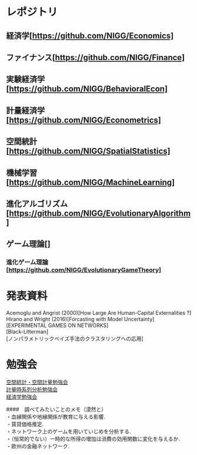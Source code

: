 # レポジトリ  
## 経済学[https://github.com/NlGG/Economics]  
## ファイナンス[https://github.com/NlGG/Finance]  
## 実験経済学[https://github.com/NlGG/BehavioralEcon]  
## 計量経済学[https://github.com/NlGG/Econometrics]  
## 空間統計[https://github.com/NlGG/SpatialStatistics]  
## 機械学習[https://github.com/NlGG/MachineLearning]  
## 進化アルゴリズム[https://github.com/NlGG/EvolutionaryAlgorithm]  
## ゲーム理論[]  
### 進化ゲーム理論[https://github.com/NlGG/EvolutionaryGameTheory]

# 発表資料  
Acemoglu and Angrist (2000)[How Large Are Human-Capital Externalities ?]  
Hirano and Wright (2016)[Forcasting with Model Uncertainty]  
[EXPERIMENTAL GAMES ON NETWORKS]  
[Black-Litterman]  
[ノンパラメトリックベイズ手法のクラスタリングへの応用]

# 勉強会  
[空間統計・空間計量勉強会](https://github.com/NlGG/SpatialStatistics/tree/master/subzemi)  
[計量時系列分析勉強会](https://github.com/NlGG/Econometrics/tree/master/subsemi)  
[経済学勉強会](https://github.com/NlGG/Economics/blob/master/subsemi/README.md)  


####　調べてみたいことのメモ（漠然と）  
・血縁関係や地縁関係が教育に与える影響.  
・賃貸価格推定.  
・ネットワーク上のゲームを用いていじめを分析する.   
・（恒常的でない）一時的な所得の増加は消費の効用関数に変化を与えるか.  
・欧州の金融ネットワーク.  
